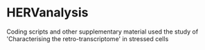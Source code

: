 # HERVanalysis
Coding scripts and other supplementary material used the study of 'Characterising the retro-transcriptome' in stressed cells
